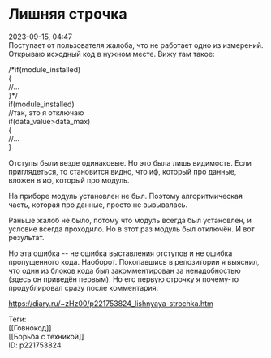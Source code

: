 Лишняя строчка
===============

   
 2023-09-15, 04:47   
  Поступает от пользователя жалоба, что не работает одно из измерений. Открываю исходный код в нужном месте. Вижу там такое:   
   
 /\*if(module\_installed)   
 {   
 //...   
 }\*/   
 if(module\_installed)   
 //так, это я отключаю   
 if(data\_value>data\_max)   
 {   
 //...   
 }   
   
 Отступы были везде одинаковые. Но это была лишь видимость. Если приглядеться, то становится видно, что иф, который про данные, вложен в иф, который про модуль.   
   
 На приборе модуль установлен не был. Поэтому алгоритмическая часть, которая про данные, просто не вызывалась.   
   
 Раньше жалоб не было, потому что модуль всегда был установлен, и условие всегда проходило. Но в этот раз модуль был отключён. И вот результат.   
   
 Но эта ошибка -- не ошибка выставления отступов и не ошибка пропущенного кода. Наоборот. Покопавшись в репозитории я выяснил, что один из блоков кода был закомментирован за ненадобностью (здесь он приведён первым). Но его первую строчку я почему-то продублировал сразу после комментария.   
    
 <https://diary.ru/~zHz00/p221753824_lishnyaya-strochka.htm>   
   
 Теги:   
 [[Говнокод]]   
 [[Борьба с техникой]]   
 ID: p221753824